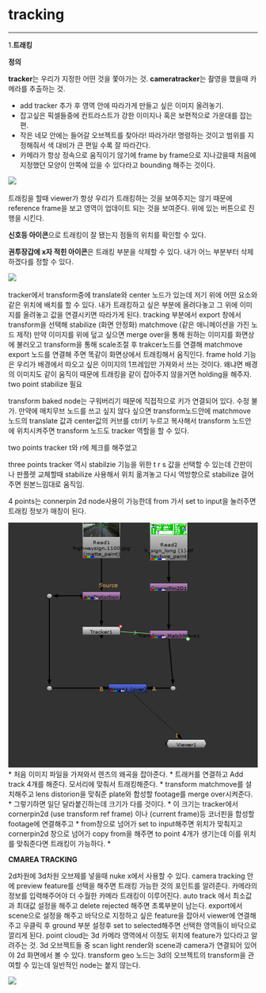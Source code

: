 # tracking  
***  
1.**트래킹**

**정의**  
  
 **tracker**는 우리가 지정한 어떤 것을 쫓아가는 것.
 **cameratracker**는 촬영을 했을때 카메라를 추출하는 것.
 
 * add tracker 추가 후 영역 안에 따라가게 만들고 싶은 이미지 올려놓기.
 * 잡고싶은 픽셀들중에 컨트라스트가 강한 이미지나 혹은 보편적으로 가운대를 잡는 편.
 * 작은 네모 안에는 들어갈 오브젝트를 찾아라! 따라가라! 명령하는 것이고 범위를 지정해줘서 색 대비가 큰 편일 수록 잘 따라간다.
 * 카메라가 항상 정속으로 움직이기 않기에 frame by frame으로 지나갔을때 처음에 지정했던 모양이 안쪽에 있을 수 있다라고 bounding 해주는 것이다.

<img src="http://hagbarth.net/wp-content/uploads/2013/10/OBJECT1.jpg">
 
 트래킹을 할때 viewer가 항상 우리가 트래킹하는 것을 보여주지는 않기 때문에 reference frame을 보고 영역이 업데이트 되는 것을 보여준다.
 위에 있는 버튼으로 진행을 시킨다.
 
 **신호등 아이콘**으로 트래킹이 잘 됐는지 점들의 위치를 확인할 수 있다.  
 
 **권투장갑에 x자 적힌 아이콘**은 트래킹 부분을 삭제할 수 있다. 내가 어느 부분부터 삭제하겠다를 정할 수 있다.  
 
 <img src="https://d2x313g9lpht1q.cloudfront.net/optimized/3X/a/b/abdb8dc9d81e4a8487c19d6146c16f8cdb3a5f23_2_690x659.png">
 
 tracker에서 transform중에 translate와 center 노드가 있는데 저기 위에 어떤 요소와 같은 위치에 배치를 할 수 있다.
 내가 트래킹하고 싶은 부분에 올려다놓고 그 위에 이미지를 올려놓고 값을 연결시키면 따라가게 된다.
 tracking 부분에서 export 창에서 transform을 선택해 stabilize (화면 안정화) matchmove (같은 애니메이션을 가진 노드 제작) 
 만약 이미지를 위에 덮고 싶으면 merge over을 통해 원하는 이미지를 화면상에 불러오고 
 transform을 통해 scale조절 후 trakcer노드를 연결해 matchmove export 노드를 연결해 주면 똑같이 화면상에서 트래킹해서 움직인다.
 frame hold 기능은 우리가 배경에서 따오고 싶은 이미지의 1프레임만 가져와서 쓰는 것이다. 왜냐면 배경의 이미지도 같이 움직이 때문에 트래킹을 같이 잡아주지 않을거면
 holding을 해주자.  
 two point stabilize 필요
 
 transform baked node는 구워버리기 때문에 직접적으로 키가 연결되어 있다. 수정 불가.
 만약에 매치무브 노드를 쓰고 싶지 않다 싶으면 transform노드안에 matchmove 노드의 translate 값과 center값의 커브를 ctrl키 누르고 복사해서 transform 노드안에 위치시켜주면 
 transform 노드도 tracker 역할을 할 수 있다.  
 
 two points tracker t와 r에 체크를 해주었고 
 
 three points tracker 역시 stabilzie 기능을 위한 t r s 값을 선택할 수 있는데 
 간판이나 판플렛 교체할때 stabilize 사용해서 위치 옮겨놓고 다시 역방향으로 stabilize 걸어주면 원본느낌대로 움직임.
 
 4 points는 connerpin 2d node사용이 가능한데 from 가서 set to input을 눌러주면 트래킹 정보가 매칭이 된다.
 
<img src="https://github.com/yongyong1638/2d-digital-compsiting-research/blob/main/corner.PNG">
* 처음 이미지 파일을 가져와서 렌즈의 왜곡을 잡아준다.  
* 트래커를 연결하고 Add track 4개를 해준다. 모서리에 맞춰서 트래킹해준다.   
* transform matchmove를 설치해주고 lens distorion을 맞춰준 plate와 합성할 footage를 
merge over시켜준다.  
* 그렇기하면 일단 달라붙긴하는데 크기가 다를 것이다.  
* 이 크기는 tracker에서 cornerpin2d (use transform ref frame) 이나 (current frame)등 코너핀을 합성할 footage에 연결해주고  
* from창으로 넘어가 set to input해주면 위치가 맞춰지고 cornerpin2d 창으로 넘어가 copy from을 해주면 to point 4개가 생기는데 이를 위치를 맞춰준다면 트래킹이 가능하다.  
* 
   
 **CMAREA TRACKING** 
 
 2d차원에 3d차원 오브제를 넣을때 nuke x에서 사용할 수 있다.
 camera tracking 안에 preview feature를 선택을 해주면 트래킹 가능한 것의 포인트를 알려준다.
 카메라의 정보를 입력해주어야 더 수월한 카메라 트래킹이 이루어진다.
 auto track 에서 최소값과 최대값 설정을 해주고 delete rejected 해주면 초록부분이 남는다.
 export에서 scene으로 설정을 해주고 
 바닥으로 지정하고 싶은 feature을 잡아서 viewer에 연결해주고 우클릭 후 ground 부분 설정후 set to selected해주면 선택한 영역들이 바닥으로 깔리게 된다.
 point cloud는 3d 카메라 영역에서 이정도 위치에 feature가 있다라고 알려주는 것.
 3d 오브젝트들 중 scan light render와 scene과 camera가 연결되어 있어야 2d 화면에서 볼 수 있다. 
 transform geo 노드는 3d의 오브젝트의 transform을 관여할 수 있는데 일반적인 node는 붙지 않는다.
 
 <img src="https://preview.redd.it/ctt8hfsn1ei21.png?width=2484&format=png&auto=webp&s=8be02503f4e3d4036f80f0707d5ba60dd37b378e">
 
 
 

